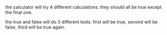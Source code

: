 the calculator will try 4 different calculations. they should all be true except the final one.

the true and false will do 3 different tests. first will be true, second will be false, third will be true again.
